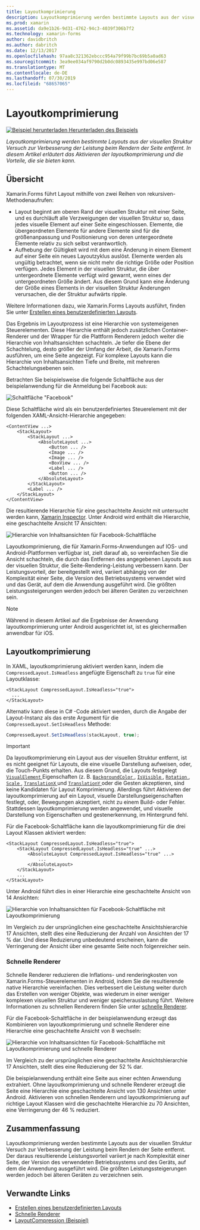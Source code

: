 ```yaml
---
title: Layoutkomprimierung
description: Layoutkomprimierung werden bestimmte Layouts aus der visuellen Struktur Versuch zur Verbesserung der Leistung beim Rendern der Seite entfernt. In diesem Artikel erläutert das Aktivieren der layoutkomprimierung und die Vorteile, die sie bieten kann.
ms.prod: xamarin
ms.assetid: da9e1b26-9d31-4762-94c3-4039f306b7f2
ms.technology: xamarin-forms
author: davidbritch
ms.author: dabritch
ms.date: 12/13/2017
ms.openlocfilehash: 97aa8c321362ebccc954a79f99b7bc69b5a0ad63
ms.sourcegitcommit: 3ea9ee034af9790d2b0dc0893435e997bd06e587
ms.translationtype: MT
ms.contentlocale: de-DE
ms.lasthandoff: 07/30/2019
ms.locfileid: "68657065"
---
```

# <a name="layout-compression"></a>Layoutkomprimierung

[![Beispiel herunterladen](~/media/shared/download.png) Herunterladen des Beispiels](https://docs.microsoft.com/samples/xamarin/xamarin-forms-samples/userinterface-layoutcompression)

_Layoutkomprimierung werden bestimmte Layouts aus der visuellen Struktur Versuch zur Verbesserung der Leistung beim Rendern der Seite entfernt. In diesem Artikel erläutert das Aktivieren der layoutkomprimierung und die Vorteile, die sie bieten kann._

## <a name="overview"></a>Übersicht

Xamarin.Forms führt Layout mithilfe von zwei Reihen von rekursiven-Methodenaufrufen:

- Layout beginnt am oberen Rand der visuellen Struktur mit einer Seite, und es durchläuft alle Verzweigungen der visuellen Struktur so, dass jedes visuelle Element auf einer Seite eingeschlossen. Elemente, die übergeordneten Elemente für andere Elemente sind für die größenanpassung und Positionierung von deren untergeordnete Elemente relativ zu sich selbst verantwortlich.
- Aufhebung der Gültigkeit wird mit dem eine Änderung in einem Element auf einer Seite ein neues Layoutzyklus auslöst. Elemente werden als ungültig betrachtet, wenn sie nicht mehr die richtige Größe oder Position verfügen. Jedes Element in der visuellen Struktur, die über untergeordnete Elemente verfügt wird gewarnt, wenn eines der untergeordneten Größe ändert. Aus diesem Grund kann eine Änderung der Größe eines Elements in der visuellen Struktur Änderungen verursachen, die der Struktur aufwärts ripple.

Weitere Informationen dazu, wie Xamarin.Forms Layouts ausführt, finden Sie unter [Erstellen eines benutzerdefinierten Layouts](~/xamarin-forms/user-interface/layouts/custom.md).

Das Ergebnis im Layoutprozess ist eine Hierarchie von systemeigenen Steuerelementen. Diese Hierarchie enthält jedoch zusätzlichen Container-Renderer und der Wrapper für die Plattform Renderern jedoch weiter die Hierarchie von Inhaltsansichten schachteln. Je tiefer die Ebene der Schachtelung, desto größer der Umfang der Arbeit, die Xamarin.Forms ausführen, um eine Seite angezeigt. Für komplexe Layouts kann die Hierarchie von Inhaltsansichten Tiefe und Breite, mit mehreren Schachtelungsebenen sein.

Betrachten Sie beispielsweise die folgende Schaltfläche aus der beispielanwendung für die Anmeldung bei Facebook aus:

![](layout-compression-images/facebook-button.png "Schaltfläche \"Facebook\"")

Diese Schaltfläche wird als ein benutzerdefiniertes Steuerelement mit der folgenden XAML-Ansicht-Hierarchie angegeben:

```xaml
<ContentView ...>
    <StackLayout>
        <StackLayout ...>
            <AbsoluteLayout ...>
                <Button ... />    
                <Image ... />
                <Image ... />
                <BoxView ... />
                <Label ... />
                <Button ... />
            </AbsoluteLayout>
        </StackLayout>
        <Label ... />
    </StackLayout>    
</ContentView>
```

Die resultierende Hierarchie für eine geschachtelte Ansicht mit untersucht werden kann, [Xamarin Inspector](~/tools/inspector/index.md). Unter Android wird enthält die Hierarchie, eine geschachtelte Ansicht 17 Ansichten:

![](layout-compression-images/no-compression.png "Hierarchie von Inhaltsansichten für Facebook-Schaltfläche")

Layoutkomprimierung, die für Xamarin.Forms-Anwendungen auf IOS- und Android-Plattformen verfügbar ist, zielt darauf ab, so vereinfachen Sie die Ansicht schachteln, die durch das Entfernen des angegebenen Layouts aus der visuellen Struktur, die Seite-Rendering-Leistung verbessern kann. Der Leistungsvorteil, der bereitgestellt wird, variiert abhängig von der Komplexität einer Seite, die Version des Betriebssystems verwendet wird und das Gerät, auf dem die Anwendung ausgeführt wird. Die größten Leistungssteigerungen werden jedoch bei älteren Geräten zu verzeichnen sein.

> [!NOTE]
> Während in diesem Artikel auf die Ergebnisse der Anwendung layoutkomprimierung unter Android ausgerichtet ist, ist es gleichermaßen anwendbar für iOS.

## <a name="layout-compression"></a>Layoutkomprimierung

In XAML, layoutkomprimierung aktiviert werden kann, indem die `CompressedLayout.IsHeadless` angefügte Eigenschaft zu `true` für eine Layoutklasse:

```xaml
<StackLayout CompressedLayout.IsHeadless="true">
  ...
</StackLayout>   
```

Alternativ kann diese in C# -Code aktiviert werden, durch die Angabe der Layout-Instanz als das erste Argument für die `CompressedLayout.SetIsHeadless` Methode:

```csharp
CompressedLayout.SetIsHeadless(stackLayout, true);
```

> [!IMPORTANT]
> Da layoutkomprimierung ein Layout aus der visuellen Struktur entfernt, ist es nicht geeignet für Layouts, die eine visuelle Darstellung aufweisen, oder, die Touch-Punkts erhalten. Aus diesem Grund, die Layouts festgelegt [ `VisualElement` ](xref:Xamarin.Forms.VisualElement) Eigenschaften (z. B. [ `BackgroundColor` ](xref:Xamarin.Forms.VisualElement.BackgroundColor), [ `IsVisible` ](xref:Xamarin.Forms.VisualElement.IsVisible), [ `Rotation` ](xref:Xamarin.Forms.VisualElement.Rotation), [ `Scale` ](xref:Xamarin.Forms.VisualElement.Scale), [ `TranslationX` ](xref:Xamarin.Forms.VisualElement.TranslationX) und [ `TranslationY` ](xref:Xamarin.Forms.VisualElement.TranslationY) oder die Gesten akzeptieren, sind keine Kandidaten für Layout Komprimierung. Allerdings führt Aktivieren der layoutkomprimierung auf ein Layout, visuelle Darstellungseigenschaften festlegt, oder, Bewegungen akzeptiert, nicht zu einem Build- oder Fehler. Stattdessen layoutkomprimierung werden angewendet, und visuelle Darstellung von Eigenschaften und gestenerkennung, im Hintergrund fehl.

Für die Facebook-Schaltfläche kann die layoutkomprimierung für die drei Layout Klassen aktiviert werden:

```xaml
<StackLayout CompressedLayout.IsHeadless="true">
    <StackLayout CompressedLayout.IsHeadless="true" ...>
        <AbsoluteLayout CompressedLayout.IsHeadless="true" ...>
            ...
        </AbsoluteLayout>
    </StackLayout>
    ...
</StackLayout>  
```

Unter Android führt dies in einer Hierarchie eine geschachtelte Ansicht von 14 Ansichten:

![](layout-compression-images/layout-compression.png "Hierarchie von Inhaltsansichten für Facebook-Schaltfläche mit Layoutkomprimierung")

Im Vergleich zu der ursprünglichen eine geschachtelte Ansichtshierarchie 17 Ansichten, stellt dies eine Reduzierung der Anzahl von Ansichten der 17 % dar. Und diese Reduzierung unbedeutend erscheinen, kann die Verringerung der Ansicht über eine gesamte Seite noch folgenreicher sein.

### <a name="fast-renderers"></a>Schnelle Renderer

Schnelle Renderer reduzieren die Inflations- und renderingkosten von Xamarin.Forms-Steuerelementen in Android, indem Sie die resultierende native Hierarchie vereinfachen. Dies verbessert die Leistung weiter durch das Erstellen von weniger Objekte, was wiederum in einer weniger komplexen visuellen Struktur und weniger speicherauslastung führt. Weitere Informationen zu schnellen Renderern finden Sie unter [schnelle Renderer](~/xamarin-forms/internals/fast-renderers.md).

Für die Facebook-Schaltfläche in der beispielanwendung erzeugt das Kombinieren von layoutkomprimierung und schnelle Renderer eine Hierarchie eine geschachtelte Ansicht von 8 wechseln:

![](layout-compression-images/layout-compression-with-fast-renderers.png "Hierarchie von Inhaltsansichten für Facebook-Schaltfläche mit Layoutkomprimierung und schnelle Renderer")

Im Vergleich zu der ursprünglichen eine geschachtelte Ansichtshierarchie 17 Ansichten, stellt dies eine Reduzierung der 52 % dar.

Die beispielanwendung enthält eine Seite aus einer echten Anwendung extrahiert. Ohne layoutkomprimierung und schnelle Renderer erzeugt die Seite eine Hierarchie eine geschachtelte Ansicht von 130 Ansichten unter Android. Aktivieren von schnellen Renderern und layoutkomprimierung auf richtige Layout Klassen wird die geschachtelte Hierarchie zu 70 Ansichten, eine Verringerung der 46 % reduziert.

## <a name="summary"></a>Zusammenfassung

Layoutkomprimierung werden bestimmte Layouts aus der visuellen Struktur Versuch zur Verbesserung der Leistung beim Rendern der Seite entfernt. Der daraus resultierende Leistungsvorteil variiert je nach Komplexität einer Seite, der Version des verwendeten Betriebssystems und des Geräts, auf dem die Anwendung ausgeführt wird. Die größten Leistungssteigerungen werden jedoch bei älteren Geräten zu verzeichnen sein.


## <a name="related-links"></a>Verwandte Links

- [Erstellen eines benutzerdefinierten Layouts](~/xamarin-forms/user-interface/layouts/custom.md)
- [Schnelle Renderer](~/xamarin-forms/internals/fast-renderers.md)
- [LayoutCompression (Beispiel)](https://docs.microsoft.com/samples/xamarin/xamarin-forms-samples/userinterface-layoutcompression)
